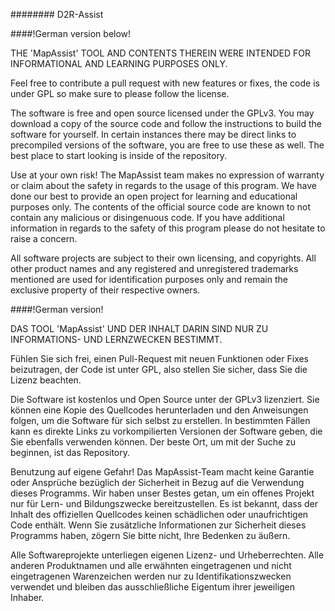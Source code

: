 ######## D2R-Assist

####!German version below!

THE 'MapAssist' TOOL AND CONTENTS THEREIN WERE INTENDED FOR INFORMATIONAL AND LEARNING PURPOSES ONLY.

Feel free to contribute a pull request with new features or fixes, the code is under GPL so make sure to please follow the license.

The software is free and open source licensed under the GPLv3. You may download a copy of the source code and follow the instructions to build the software for yourself. In certain instances there may be direct links to precompiled versions of the software, you are free to use these as well. The best place to start looking is inside of the repository.

Use at your own risk! The MapAssist team makes no expression of warranty or claim about the safety in regards to the usage of this program. We have done our best to provide an open project for learning and educational purposes only. The contents of the official source code are known to not contain any malicious or disingenuous code. If you have additional information in regards to the safety of this program please do not hesitate to raise a concern.

All software projects are subject to their own licensing, and copyrights. All other product names and any registered and unregistered trademarks mentioned are used for identification purposes only and remain the exclusive property of their respective owners.

####!German version!

DAS TOOL 'MapAssist' UND DER INHALT DARIN SIND NUR ZU INFORMATIONS- UND LERNZWECKEN BESTIMMT.

Fühlen Sie sich frei, einen Pull-Request mit neuen Funktionen oder Fixes beizutragen, der Code ist unter GPL, also stellen Sie sicher, dass Sie die Lizenz beachten.

Die Software ist kostenlos und Open Source unter der GPLv3 lizenziert. Sie können eine Kopie des Quellcodes herunterladen und den Anweisungen folgen, um die Software für sich selbst zu erstellen. In bestimmten Fällen kann es direkte Links zu vorkompilierten Versionen der Software geben, die Sie ebenfalls verwenden können. Der beste Ort, um mit der Suche zu beginnen, ist das Repository.

Benutzung auf eigene Gefahr! Das MapAssist-Team macht keine Garantie oder Ansprüche bezüglich der Sicherheit in Bezug auf die Verwendung dieses Programms. Wir haben unser Bestes getan, um ein offenes Projekt nur für Lern- und Bildungszwecke bereitzustellen. Es ist bekannt, dass der Inhalt des offiziellen Quellcodes keinen schädlichen oder unaufrichtigen Code enthält. Wenn Sie zusätzliche Informationen zur Sicherheit dieses Programms haben, zögern Sie bitte nicht, Ihre Bedenken zu äußern.

Alle Softwareprojekte unterliegen eigenen Lizenz- und Urheberrechten. Alle anderen Produktnamen und alle erwähnten eingetragenen und nicht eingetragenen Warenzeichen werden nur zu Identifikationszwecken verwendet und bleiben das ausschließliche Eigentum ihrer jeweiligen Inhaber.
